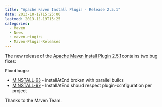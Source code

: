 ```yaml
---
title: "Apache Maven Install Plugin - Release 2.5.1"
date: 2013-10-19T15:25:00
lastmod: 2013-10-19T15:25
categories:
  - Maven
  - News
  - Maven-Plugins
  - Maven-Plugin-Releases
---
```

The new release of the [Apache Maven Install Plugin 2.5.1](http://maven.apache.org/plugins/maven-install-plugin/)
contains two bug fixes:

Fixed bugs:

 * [MINSTALL-98](https://issues.apache.org/jira/browse/MINSTALL-98) - installAtEnd broken with parallel builds
 * [MINSTALL-99](https://issues.apache.org/jira/browse/MINSTALL-99)  - InstallAtEnd should respect plugin-configuration per project

Thanks to the Maven Team.
